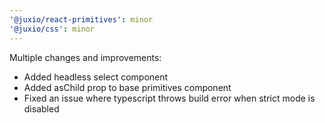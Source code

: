 ```yaml
---
'@juxio/react-primitives': minor
'@juxio/css': minor
---
```


Multiple changes and improvements:
- Added headless select component
- Added asChild prop to base primitives component
- Fixed an issue where typescript throws build error when strict mode is disabled
